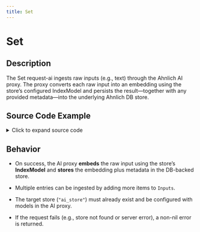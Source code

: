 ```yaml
---
title: Set
---
```


# Set

## Description

The Set request-ai ingests raw inputs (e.g., text) through the Ahnlich AI proxy. The proxy converts each raw input into an embedding using the store’s configured IndexModel and persists the result—together with any provided metadata—into the underlying Ahnlich DB store.

## Source Code Example

<details>
  <summary>Click to expand source code</summary>

```go
package main

import (
  "context"
  "fmt"
  "log"
  "time"


  "google.golang.org/grpc"
  "google.golang.org/grpc/credentials/insecure"


  aiquery "github.com/deven96/ahnlich/sdk/ahnlich-client-go/grpc/ai/query"
  aisvc "github.com/deven96/ahnlich/sdk/ahnlich-client-go/grpc/services/ai_service"
  keyval "github.com/deven96/ahnlich/sdk/ahnlich-client-go/grpc/keyval"
  metadata "github.com/deven96/ahnlich/sdk/ahnlich-client-go/grpc/metadata"
  preprocess "github.com/deven96/ahnlich/sdk/ahnlich-client-go/grpc/ai/preprocess"
)


const AIAddr = "127.0.0.1:1370"


// ---- Standalone Set Example ----
func main() {
  ctx, cancel := context.WithTimeout(context.Background(), 10*time.Second)
  defer cancel()


  // connect to AI server
  conn, err := grpc.DialContext(ctx, AIAddr,
      grpc.WithTransportCredentials(insecure.NewCredentials()),
      grpc.WithBlock(),
  )
  if err != nil {
      log.Fatalf(" Failed to connect to AI server: %v", err)
  }
  defer conn.Close()


  client := aisvc.NewAIServiceClient(conn)


  // prepare key/value input
  inputs := []*keyval.AiStoreEntry{
      {
          Key: &keyval.StoreInput{
              Value: &keyval.StoreInput_RawString{RawString: "X"},
          },
          Value: &keyval.StoreValue{
              Value: map[string]*metadata.MetadataValue{
                  "f": {Value: &metadata.MetadataValue_RawString{RawString: "v"}},
              },
          },
      },
  }


  // perform Set operation
  _, err = client.Set(ctx, &aiquery.Set{
      Store:            "ai_store", // must already exist
      Inputs:           inputs,
      PreprocessAction: preprocess.PreprocessAction_NoPreprocessing,
  })
  if err != nil {
      log.Fatalf(" Set failed: %v", err)
  }


  fmt.Println(" Successfully inserted key/value into ai_store01")
}
```

</details>


## Behavior 
- On success, the AI proxy **embeds** the raw input using the store’s **IndexModel** and **stores** the embedding plus metadata in the DB-backed store.

- Multiple entries can be ingested by adding more items to `Inputs`.

- The target store (`"ai_store"`) must already exist and be configured with models in the AI proxy.

- If the request fails (e.g., store not found or server error), a non-nil error is returned.


